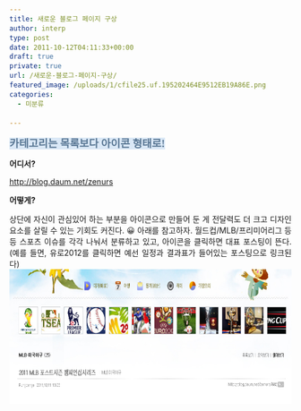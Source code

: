 ```yaml
---
title: 새로운 블로그 페이지 구상
author: interp
type: post
date: 2011-10-12T04:11:33+00:00
draft: true
private: true
url: /새로운-블로그-페이지-구상/
featured_image: /uploads/1/cfile25.uf.195202464E9512EB19A86E.png
categories:
  - 미분류

---
```

**<span style="font-family: Gungsuh; "><span style="font-size: 14pt; "><span style="font-family: Dotum; background-color: rgb(218, 232, 246);"><font class="Apple-style-span" color="#587693">카테고리는 목록보다 아이콘 형태로!</font></span></span></span>**

<b style="background-color: transparent; ">어디서?</b>
  
<a href="http://blog.daum.net/zenurs" style="background-color: transparent; ">http://blog.daum.net/zenurs<br /> </a>
  

  
<b style="background-color: transparent; ">어떻게?&nbsp;</b>

<div style="background-color: transparent; text-align: justify; ">
  상단에 자신이 관심있어 하는 부분을 아이콘으로 만들어 둔 게 전달력도 더 크고 디자인 요소를 살릴 수 있는 기회도 커진다. 😀 아래를 참고하자. 월드컵/MLB/프리미어리그 등등 스포츠 이슈를 각각 나눠서 분류하고 있고, 아이콘을 클릭하면 대표 포스팅이 뜬다. (예를 들면, 유로2012를 클릭하면 예선 일정과 결과표가 들어있는 포스팅으로 링크된다)




<p style="background-color: transparent; margin-top: 0px; margin-right: 0px; margin-bottom: 0px; margin-left: 0px; ">
  <img src="/uploads/1/cfile25.uf.195202464E9512EB19A86E.png" class="aligncenter" width="723" height="241" alt="" filename="제목-없음-1.png" filemime="image/jpeg" />
</p>



<div style="background-color: transparent; ">
